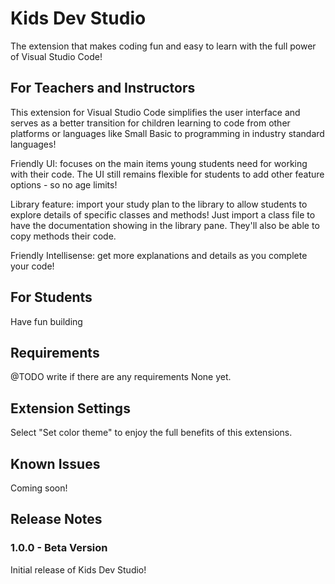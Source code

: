 # Kids Dev Studio

The extension that makes coding fun and easy to learn with the full power of Visual Studio Code!

## For Teachers and Instructors 

This extension for Visual Studio Code simplifies the user interface and serves as a better transition for children learning to code from other platforms or languages like Small Basic to programming in industry standard languages!

Friendly UI: focuses on the main items young students need for working with their code. The UI still remains flexible for students to add other feature options - so no age limits!

Library feature: import your study plan to the library to allow students to explore details of specific classes and methods!
Just import a class file to have the documentation showing in the library pane. They'll also be able to copy methods their code.

Friendly Intellisense: get more explanations and details as you complete your code! 

## For Students

Have fun building

## Requirements

@TODO write if there are any requirements
None yet.

## Extension Settings

Select "Set color theme" to enjoy the full benefits of this extensions. 

## Known Issues

Coming soon!

## Release Notes

### 1.0.0 - Beta Version

Initial release of Kids Dev Studio!

